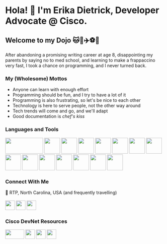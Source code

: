 # Hola! 👋 I'm Erika Dietrick, Developer Advocate @ Cisco. 
## Welcome to my Dojo 🐱📓✈️⚽🥔

After abandoning a promising writing career at age 8, disappointing my parents by saying no to med school, and learning to make a frappaccino very fast, I took a chance on programming, and I never turned back.

### My (Wholesome) Mottos 
* Anyone can learn with enough effort
* Programming should be fun, and I try to have a lot of it
* Programming is also frustrating, so let's be nice to each other
* Technology is here to serve people, not the other way around
* Tech trends will come and go, and we'll adapt
* Good documentation is *chef's kiss*

### Languages and Tools
<img src="https://github.com/erdietri/erdietri/assets/37638931/2bec896e-2262-4264-a99e-2c3d3d32a30c" width="120" height="50">
<img src="https://github.com/erdietri/erdietri/assets/37638931/d0a6b572-1c91-47b0-8222-ac96b039ef3a" width="50" height="50">
<img src="https://github.com/erdietri/erdietri/assets/37638931/d08e3e35-6865-4eed-b589-57b1217bcac0" width="50" height="50">
<img src="https://github.com/erdietri/erdietri/assets/37638931/49ef8315-6776-4abd-af41-a1fe9bed9590" width="50" height="50">
<img src="https://github.com/erdietri/erdietri/assets/37638931/c91f044e-60c5-469a-9fee-ca8cf4c0028e" width="50" height="50">
<img src="https://github.com/erdietri/erdietri/assets/37638931/067fc30b-7ebb-4105-b8b6-d226c2388cee" width="50" height="50">
<img src="https://github.com/erdietri/erdietri/assets/37638931/20712d55-4b2d-4f33-891b-a58e607ade6b" width="50" height="50">
<img src="https://github.com/erdietri/erdietri/assets/37638931/daed0ba6-bc43-42b0-97ac-0b9454082811" width="50" height="50">
<img src="https://github.com/erdietri/erdietri/assets/37638931/fc0aad41-6c05-43de-b067-538db2594182" width="50" height="50">
<img src="https://github.com/erdietri/erdietri/assets/37638931/802317ac-8db3-4b71-a42d-243255bc60d6" width="50" height="50">
<img src="https://github.com/erdietri/erdietri/assets/37638931/b775e99f-288e-4ce9-bf9b-04d8c86c1d35" width="50" height="50">
<img src="https://github.com/erdietri/erdietri/assets/37638931/19de115d-4fd4-4a1b-ba2a-812e2039b9c7" width="50" height="50">
<img src="https://github.com/erdietri/erdietri/assets/37638931/f49d2f9b-82a8-44a2-b279-31c0e6a472ad" width="50" height="50">
<img src="https://github.com/erdietri/erdietri/assets/37638931/a9691fb2-b4a2-40fd-ade7-57cc512994a5" width="50" height="50">
<img src="https://github.com/erdietri/erdietri/assets/37638931/e05414f0-67eb-4255-82fc-71ad692a20f5" width="50" height="50">


### Connect With Me
📍 RTP, North Carolina, USA (and frequently travelling)
<br>
<br>
<a href = "https://www.linkedin.com/in/erikadietrick/"><img src="https://github.com/erdietri/erdietri/assets/37638931/031981fe-edcf-4cb1-9926-b3acd3b97f9a" width="30" height="30"></a>
<a href = "https://www.reddit.com/user/erika-the-dev/"><img src="https://github.com/erdietri/erdietri/assets/37638931/211baf56-412e-4d02-a0d6-b44aa177a857" width="30" height="30"></a>
<a href = "https://stackoverflow.com/users/23134263/erika-dietrick?tab=profile"><img src="https://github.com/erdietri/erdietri/assets/37638931/75dd718f-7481-4fb6-9b59-8a19a75b3bf7" width="30" height="30"></a>

### Cisco DevNet Resources
<a href = "https://developer.cisco.com/"><img src="https://github.com/erdietri/erdietri/assets/37638931/d4ac9e1d-1b73-4912-8692-d2cc6e504695" width="60" height="30"></a>
<a href = "https://www.linkedin.com/company/cisco-devnet/"><img src="https://github.com/erdietri/erdietri/assets/37638931/031981fe-edcf-4cb1-9926-b3acd3b97f9a" width="30" height="30"></a>
<a href = "https://www.youtube.com/@CiscoDevNetchannel"><img src="https://github.com/erdietri/erdietri/assets/37638931/09314e48-2e2a-4a06-a81c-acf2ec1221b1" width="30" height="30"></a>
<a href = "https://www.reddit.com/r/CiscoDevNet/"><img src="https://github.com/erdietri/erdietri/assets/37638931/211baf56-412e-4d02-a0d6-b44aa177a857" width="30" height="30"></a>

<!--
**erdietri/erdietri** is a ✨ _special_ ✨ repository because its `README.md` (this file) appears on your GitHub profile.

Here are some ideas to get you started:

- 🔭 I’m currently working on ...
- 🌱 I’m currently learning ...
- 👯 I’m looking to collaborate on ...
- 🤔 I’m looking for help with ...
- 💬 Ask me about ...
- 📫 How to reach me: ...
- 😄 Pronouns: ...
- ⚡ Fun fact: ...
-->

